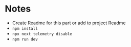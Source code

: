 # Notes

- Create Readme for this part or add to project Readme
- `npm install`
- `npx next telemetry disable`
- `npm run dev`